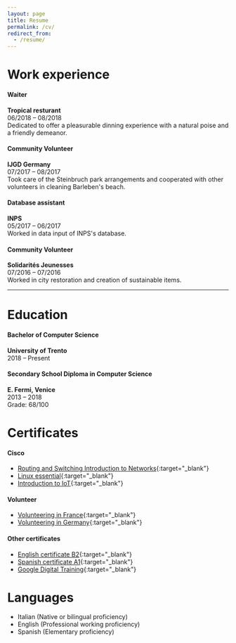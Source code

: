```yaml
---
layout: page
title: Resume
permalink: /cv/
redirect_from:
  - /resume/
---
```


# Work experience
#### **Waiter**
**Tropical resturant**  
06/2018 – 08/2018  
Dedicated to offer a pleasurable dinning experience with a natural poise and a friendly demeanor.

#### **Community Volunteer**
**IJGD Germany**  
07/2017 – 08/2017  
Took care of the Steinbruch park arrangements and cooperated with other volunteers in cleaning Barleben's beach.

#### **Database assistant**
**INPS**  
05/2017 – 06/2017  
Worked in data input of INPS's database.

#### **Community Volunteer**
**Solidarités Jeunesses**  
07/2016 – 07/2016  
Worked in city restoration and creation of sustainable items.

---

# Education
#### **Bachelor of Computer Science**
**University of Trento**  
2018 – Present

#### **Secondary School Diploma in Computer Science**
**E. Fermi, Venice**  
2013 – 2018  
Grade: 68/100

# Certificates
#### Cisco
- [Routing and Switching Introduction to Networks](/file/CCNA_Routing_and_Switching_Introduction_to_Networks_certificate.pdf){:target="_blank"}
- [Linux essential](/file/Linux_essential_certificate.pdf){:target="_blank"}
- [Introduction to IoT](/file/Introduction_to_IoT_certificate.pdf){:target="_blank"}

#### Volunteer
- [Volunteering in France](/file/Lunaria_France_certificate.pdf){:target="_blank"}
- [Volunteering in Germany](/file/Lunaria_Germany_certificate.pdf){:target="_blank"}

#### Other certificates
- [English certificate B2](/file/English_B2_certificate.pdf){:target="_blank"}
- [Spanish certificate A1](/file/Spanish_A1_certificate.pdf){:target="_blank"}
- [Google Digital Training](/file/Google_Digital_Training_certificate.pdf){:target="_blank"}

# Languages
- Italian (Native or bilingual proficiency)
- English (Professional working proficiency)
- Spanish (Elementary proficiency)
